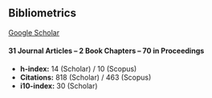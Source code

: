 Bibliometrics
---

[Google Scholar](https://scholar.google.com/citations?user=9DLVr5oAAAAJ&hl=en)

#### 31 Journal Articles – 2 Book Chapters – 70 in Proceedings

- **h-index:** 14 (Scholar) / 10 (Scopus) 
- **Citations:** 818 (Scholar) / 463 (Scopus) 
- **i10-index:** 30 (Scholar)

